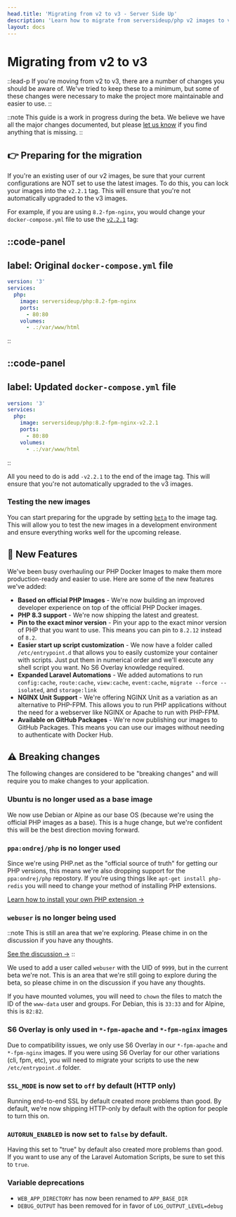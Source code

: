 ```yaml
---
head.title: 'Migrating from v2 to v3 - Server Side Up'
description: 'Learn how to migrate from serversideup/php v2 images to v3.'
layout: docs
---
```


# Migrating from v2 to v3
::lead-p
If you're moving from v2 to v3, there are a number of changes you should be aware of. We've tried to keep these to a minimum, but some of these changes were necessary to make the project more maintainable and easier to use.
::

::note
This guide is a work in progress during the beta. We believe we have all the major changes documented, but please [let us know](https://github.com/serversideup/docker-php/discussions/new?category=general) if you find anything that is missing.
::

## 👉 Preparing for the migration
If you're an existing user of our v2 images, be sure that your current configurations are NOT set to use the latest images. To do this, you can lock your images into the `v2.2.1` tag. This will ensure that you're not automatically upgraded to the v3 images.

For example, if you are using `8.2-fpm-nginx`, you would change your `docker-compose.yml` file to use the [`v2.2.1`](https://hub.docker.com/r/serversideup/php/tags?page=1&name=2.2.1) tag:

::code-panel
---
label: Original `docker-compose.yml` file
---
```yaml
version: '3'
services:
  php:
    image: serversideup/php:8.2-fpm-nginx
    ports:
      - 80:80
    volumes:
      - .:/var/www/html
```
::

::code-panel
---
label: Updated `docker-compose.yml` file
---
```yaml
version: '3'
services:
  php:
    image: serversideup/php:8.2-fpm-nginx-v2.2.1
    ports:
      - 80:80
    volumes:
      - .:/var/www/html
```
::

All you need to do is add `-v2.2.1` to the end of the image tag. This will ensure that you're not automatically upgraded to the v3 images.

### Testing the new images
You can start preparing for the upgrade by setting [`beta`](https://hub.docker.com/r/serversideup/php/tags?page=1&name=beta) to the image tag. This will allow you to test the new images in a development environment and ensure everything works well for the upcoming release.

## 🚀 New Features
We've been busy overhauling our PHP Docker Images to make them more production-ready and easier to use. Here are some of the new features we've added:
- **Based on official PHP Images** - We're now building an improved developer experience on top of the official PHP Docker images.
- **PHP 8.3 support** - We're now shipping the latest and greatest.
- **Pin to the exact minor version** - Pin your app to the exact minor version of PHP that you want to use. This means you can pin to `8.2.12` instead of `8.2`.
- **Easier start up script customization** - We now have a folder called `/etc/entrypoint.d` that allows you to easily customize your container with scripts. Just put them in numerical order and we'll execute any shell script you want. No S6 Overlay knowledge required.
- **Expanded Laravel Automations** - We added automations to run `config:cache`, `route:cache`, `view:cache`, `event:cache`, `migrate --force --isolated`, and `storage:link`
- **NGINX Unit Support** - We're offering NGINX Unit as a variation as an alternative to PHP-FPM. This allows you to run PHP applications without the need for a webserver like NGINX or Apache to run with PHP-FPM.
- **Available on GitHub Packages** - We're now publishing our images to GitHub Packages. This means you can use our images without needing to authenticate with Docker Hub.

## ⚠️ Breaking changes
The following changes are considered to be "breaking changes" and will require you to make changes to your application.

### Ubuntu is no longer used as a base image
We now use Debian or Alpine as our base OS (because we're using the official PHP images as a base). This is a huge change, but we're confident this will be the best direction moving forward.

### `ppa:ondrej/php` is no longer used
Since we're using PHP.net as the "official source of truth" for getting our PHP versions, this means we're also dropping support for the `ppa:ondrej/php` repostory. If you're using things like `apt-get install php-redis` you will need to change your method of installing PHP extensions.

[Learn how to install your own PHP extension →](/docs/guide/installing-additional-php-extensions)

### `webuser` is no longer being used
::note
This is still an area that we're exploring. Please chime in on the discussion if you have any thoughts.

[See the discussion →](https://github.com/serversideup/docker-php/issues/253)
::

We used to add a user called `webuser` with the UID of `9999`, but in the current beta we're not. This is an area that we're still going to explore during the beta, so please chime in on the discussion if you have any thoughts.

If you have mounted volumes, you will need to `chown` the files to match the ID of the `www-data` user and groups. For Debian, this is `33:33` and for Alpine, this is `82:82`.

### S6 Overlay is only used in `*-fpm-apache` and `*-fpm-nginx` images
Due to compatibility issues, we only use S6 Overlay in our `*-fpm-apache` and `*-fpm-nginx` images. If you were using S6 Overlay for our other variations (cli, fpm, etc), you will need to migrate your scripts to use the new `/etc/entrypoint.d` folder.

### `SSL_MODE` is now set to `off` by default (HTTP only)
Running end-to-end SSL by default created more problems than good. By default, we're now shipping HTTP-only by default with the option for people to turn this on.

### `AUTORUN_ENABLED` is now set to `false` by default. 
Having this set to "true" by default also created more problems than good. If you want to use any of the Laravel Automation Scripts, be sure to set this to `true`.

### Variable deprecations
- `WEB_APP_DIRECTORY` has now been renamed to `APP_BASE_DIR`
- `DEBUG_OUTPUT` has been removed for in favor of `LOG_OUTPUT_LEVEL=debug`